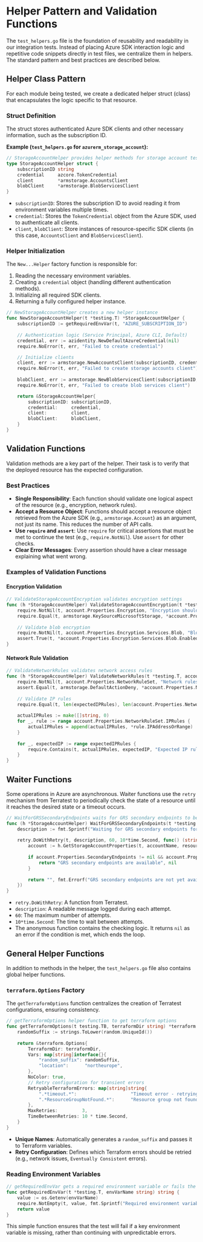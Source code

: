 # Helper Pattern and Validation Functions

The `test_helpers.go` file is the foundation of reusability and readability in our integration tests. Instead of placing Azure SDK interaction logic and repetitive code snippets directly in test files, we centralize them in helpers. The standard pattern and best practices are described below.

## Helper Class Pattern

For each module being tested, we create a dedicated helper struct (class) that encapsulates the logic specific to that resource.

### Struct Definition

The struct stores authenticated Azure SDK clients and other necessary information, such as the subscription ID.

**Example (`test_helpers.go` for `azurerm_storage_account`):**
```go
// StorageAccountHelper provides helper methods for storage account testing
type StorageAccountHelper struct {
	subscriptionID string
	credential     azcore.TokenCredential
	client         *armstorage.AccountsClient
	blobClient     *armstorage.BlobServicesClient
}
```
-   `subscriptionID`: Stores the subscription ID to avoid reading it from environment variables multiple times.
-   `credential`: Stores the `TokenCredential` object from the Azure SDK, used to authenticate all clients.
-   `client`, `blobClient`: Store instances of resource-specific SDK clients (in this case, `AccountsClient` and `BlobServicesClient`).

### Helper Initialization

The `New...Helper` factory function is responsible for:
1.  Reading the necessary environment variables.
2.  Creating a `credential` object (handling different authentication methods).
3.  Initializing all required SDK clients.
4.  Returning a fully configured helper instance.

```go
// NewStorageAccountHelper creates a new helper instance
func NewStorageAccountHelper(t *testing.T) *StorageAccountHelper {
	subscriptionID := getRequiredEnvVar(t, "AZURE_SUBSCRIPTION_ID")
	
	// Authentication logic (Service Principal, Azure CLI, Default)
	credential, err := azidentity.NewDefaultAzureCredential(nil)
	require.NoError(t, err, "Failed to create credential")

	// Initialize clients
	client, err := armstorage.NewAccountsClient(subscriptionID, credential, nil)
	require.NoError(t, err, "Failed to create storage accounts client")
	
	blobClient, err := armstorage.NewBlobServicesClient(subscriptionID, credential, nil)
	require.NoError(t, err, "Failed to create blob services client")

	return &StorageAccountHelper{
		subscriptionID: subscriptionID,
		credential:     credential,
		client:         client,
		blobClient:     blobClient,
	}
}
```

## Validation Functions

Validation methods are a key part of the helper. Their task is to verify that the deployed resource has the expected configuration.

### Best Practices
-   **Single Responsibility**: Each function should validate one logical aspect of the resource (e.g., encryption, network rules).
-   **Accept a Resource Object**: Functions should accept a resource object retrieved from the Azure SDK (e.g., `armstorage.Account`) as an argument, not just its name. This reduces the number of API calls.
-   **Use `require` and `assert`**: Use `require` for critical assertions that must be met to continue the test (e.g., `require.NotNil`). Use `assert` for other checks.
-   **Clear Error Messages**: Every assertion should have a clear message explaining what went wrong.

### Examples of Validation Functions

#### Encryption Validation
```go
// ValidateStorageAccountEncryption validates encryption settings
func (h *StorageAccountHelper) ValidateStorageAccountEncryption(t *testing.T, account armstorage.Account) {
	require.NotNil(t, account.Properties.Encryption, "Encryption should be configured")
	require.Equal(t, armstorage.KeySourceMicrosoftStorage, *account.Properties.Encryption.KeySource, "Should use Microsoft managed keys")
	
	// Validate blob encryption
	require.NotNil(t, account.Properties.Encryption.Services.Blob, "Blob encryption should be configured")
	assert.True(t, *account.Properties.Encryption.Services.Blob.Enabled, "Blob encryption should be enabled")
}
```

#### Network Rule Validation
```go
// ValidateNetworkRules validates network access rules
func (h *StorageAccountHelper) ValidateNetworkRules(t *testing.T, account armstorage.Account, expectedIPRules []string) {
	require.NotNil(t, account.Properties.NetworkRuleSet, "Network rules should be configured")
	assert.Equal(t, armstorage.DefaultActionDeny, *account.Properties.NetworkRuleSet.DefaultAction)
	
	// Validate IP rules
	require.Equal(t, len(expectedIPRules), len(account.Properties.NetworkRuleSet.IPRules), "IP rules count mismatch")
	
	actualIPRules := make([]string, 0)
	for _, rule := range account.Properties.NetworkRuleSet.IPRules {
		actualIPRules = append(actualIPRules, *rule.IPAddressOrRange)
	}
	
	for _, expectedIP := range expectedIPRules {
		require.Contains(t, actualIPRules, expectedIP, "Expected IP rule not found")
	}
}
```

## Waiter Functions

Some operations in Azure are asynchronous. Waiter functions use the `retry` mechanism from Terratest to periodically check the state of a resource until it reaches the desired state or a timeout occurs.

```go
// WaitForGRSSecondaryEndpoints waits for GRS secondary endpoints to be available
func (h *StorageAccountHelper) WaitForGRSSecondaryEndpoints(t *testing.T, accountName, resourceGroupName string) {
	description := fmt.Sprintf("Waiting for GRS secondary endpoints for storage account %s", accountName)
	
	retry.DoWithRetry(t, description, 60, 10*time.Second, func() (string, error) {
		account := h.GetStorageAccountProperties(t, accountName, resourceGroupName)
		
		if account.Properties.SecondaryEndpoints != nil && account.Properties.SecondaryEndpoints.Blob != nil && *account.Properties.SecondaryEndpoints.Blob != "" {
			return "GRS secondary endpoints are available", nil
		}
		
		return "", fmt.Errorf("GRS secondary endpoints are not yet available")
	})
}
```
-   `retry.DoWithRetry`: A function from Terratest.
-   `description`: A readable message logged during each attempt.
-   `60`: The maximum number of attempts.
-   `10*time.Second`: The time to wait between attempts.
-   The anonymous function contains the checking logic. It returns `nil` as an error if the condition is met, which ends the loop.

## General Helper Functions

In addition to methods in the helper, the `test_helpers.go` file also contains global helper functions.

### `terraform.Options` Factory

The `getTerraformOptions` function centralizes the creation of Terratest configurations, ensuring consistency.

```go
// getTerraformOptions helper function to get terraform options
func getTerraformOptions(t testing.TB, terraformDir string) *terraform.Options {
	randomSuffix := strings.ToLower(random.UniqueId())
	
	return &terraform.Options{
		TerraformDir: terraformDir,
		Vars: map[string]interface{}{
			"random_suffix": randomSuffix,
			"location":      "northeurope",
		},
		NoColor: true,
		// Retry configuration for transient errors
		RetryableTerraformErrors: map[string]string{
			".*timeout.*":                    "Timeout error - retrying",
			".*ResourceGroupNotFound.*":      "Resource group not found - retrying",
		},
		MaxRetries:         3,
		TimeBetweenRetries: 10 * time.Second,
	}
}
```
-   **Unique Names**: Automatically generates a `random_suffix` and passes it to Terraform variables.
-   **Retry Configuration**: Defines which Terraform errors should be retried (e.g., network issues, `Eventually Consistent` errors).

### Reading Environment Variables

```go
// getRequiredEnvVar gets a required environment variable or fails the test
func getRequiredEnvVar(t *testing.T, envVarName string) string {
	value := os.Getenv(envVarName)
	require.NotEmpty(t, value, fmt.Sprintf("Required environment variable %s is not set", envVarName))
	return value
}
```
This simple function ensures that the test will fail if a key environment variable is missing, rather than continuing with unpredictable errors.
